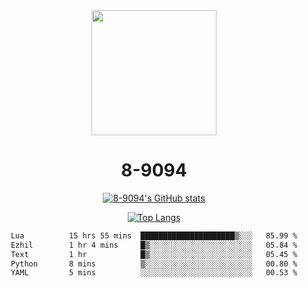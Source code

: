 <div align="center">
  <img src="[https://avatars.githubusercontent.com/u/73003857?v=4](https://cdn.discordapp.com/attachments/1022673925198577677/1105917345601433670/9094.png)" width="200px"/>
  <h1>8-9094</h1>

[![8-9094's GitHub stats](https://github-readme-stats.vercel.app/api?username=8-9094&show_icons=true&theme=synthwave)](https://github.com/anuraghazra/github-readme-stats)

[![Top Langs](https://github-readme-stats.vercel.app/api/top-langs/?username=8-9094&layout=compact&theme=synthwave)](https://github.com/Wrath-cyber/github-readme-stats)
 
<!--START_SECTION:waka-->

```txt
Lua          15 hrs 55 mins  █████████████████████▒░░░   85.99 %
Ezhil        1 hr 4 mins     █▒░░░░░░░░░░░░░░░░░░░░░░░   05.84 %
Text         1 hr            █▒░░░░░░░░░░░░░░░░░░░░░░░   05.45 %
Python       8 mins          ▒░░░░░░░░░░░░░░░░░░░░░░░░   00.80 %
YAML         5 mins          ░░░░░░░░░░░░░░░░░░░░░░░░░   00.53 %
```

<!--END_SECTION:waka-->
